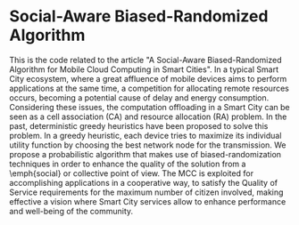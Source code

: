#  Social-Aware Biased-Randomized Algorithm

This is the code related to the article "A Social-Aware Biased-Randomized Algorithm for Mobile Cloud Computing in Smart Cities".
In a typical Smart City ecosystem, where a great affluence of mobile devices aims to perform applications at the same time, a competition for allocating remote resources occurs, becoming a potential cause of delay and energy consumption.
Considering these issues, the computation offloading in a Smart City can be seen as a cell association (CA) and resource allocation (RA) problem. In the past, deterministic greedy heuristics have been proposed to solve this problem. 
In a greedy heuristic, each device tries to maximize its individual utility function by choosing the best network node for the transmission. 
We propose a probabilistic algorithm that makes use of biased-randomization techniques in order to enhance the quality of the solution from a \emph{social} or collective point of view. 
The MCC is exploited for accomplishing applications in a cooperative way, to satisfy the Quality of Service requirements for the maximum number of citizen involved, making effective a vision where Smart City services allow to enhance performance and well-being of the community.
